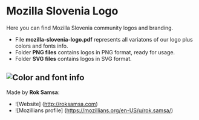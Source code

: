# Mozilla Slovenia Logo

Here you can find Mozilla Slovenia community logos and branding.
* File **mozilla-slovenia-logo.pdf** represents all variatons of our logo plus colors and fonts info.
* Folder **PNG files** contains logos in PNG format, ready for usage.
* Folder **SVG files** contains logos in SVG format.

![Color and font info](https://cloud.githubusercontent.com/assets/11082452/13547378/b6f150ee-e2d0-11e5-908f-cd2f124bd11a.png)
---

Made by **Rok Samsa**:
-  ![Website] (http://roksamsa.com)
-  ![Mozillians profile] (https://mozillians.org/en-US/u/rok.samsa/)
